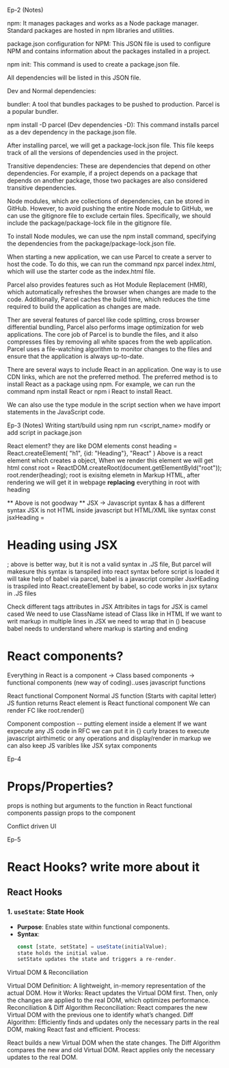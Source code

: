 Ep-2 (Notes)

npm: It manages packages and works as a Node package manager. Standard packages are hosted in npm libraries and utilities.

package.json configuration for NPM: This JSON file is used to configure NPM and contains information about the packages installed in a project.

npm init: This command is used to create a package.json file.

All dependencies will be listed in this JSON file.

Dev and Normal dependencies:

bundler: A tool that bundles packages to be pushed to production. Parcel is a popular bundler.

npm install -D parcel (Dev dependencies -D): This command installs parcel as a dev dependency in the package.json file.

After installing parcel, we will get a package-lock.json file. This file keeps track of all the versions of dependencies used in the project.

Transitive dependencies: These are dependencies that depend on other dependencies. For example, if a project depends on a package that depends on another package, those two packages are also considered transitive dependencies.

Node modules, which are collections of dependencies, can be stored in GitHub. However, to avoid pushing the entire Node module to GitHub, we can use the gitignore file to exclude certain files. Specifically, we should include the package/package-lock file in the gitignore file.

To install Node modules, we can use the npm install command, specifying the dependencies from the package/package-lock.json file.

When starting a new application, we can use Parcel to create a server to host the code. To do this, we can run the command npx parcel index.html, which will use the starter code as the index.html file.

Parcel also provides features such as Hot Module Replacement (HMR), which automatically refreshes the browser when changes are made to the code. Additionally, Parcel caches the build time, which reduces the time required to build the application as changes are made.

Ther are several features of parcel like code splitting, cross browser differential bundling, Parcel also performs image optimization for web applications. The core job of Parcel is to bundle the files, and it also compresses files by removing all white spaces from the web application. Parcel uses a file-watching algorithm to monitor changes to the files and ensure that the application is always up-to-date.

There are several ways to include React in an application. One way is to use CDN links, which are not the preferred method. The preferred method is to install React as a package using npm. For example, we can run the command npm install React or npm i React to install React.

We can also use the type module in the script section when we have import statements in the JavaScript code.

Ep-3 (Notes)
Writing start/build using npm run <script_name> modify or add script in package.json

React element? they are like DOM elements
const heading = React.createElement(
"h1",
{id: "Heading"},
"React"
)
Above is a react element which creates a object, When we render this element we will get html
const root = ReactDOM.createRoot(document.getElementById("root"));
root.render(heading);
root is exisitng elemetn in Markup HTML, after rendering we will get it in webpage **replacing** everything in root with heading

** Above is not goodway **
JSX -> Javascript syntax & has a different syntax
JSX is not HTML inside javascript but HTML/XML like syntax
const jsxHeading = <h1 id="Heading">Heading using JSX</h1>;
above is better way, but it is not a valid syntax in .JS file,
But parcel will makesure this syntax is tanspiled into react syntax before script is loaded it will take help of babel via parcel, babel is a javascript compiler
JsxHEading is traspiled into React.createElement by babel, so code works in jsx sytanx in .JS files

Check different tags attributes in JSX
Attribites in tags for JSX is camel cased
We need to use ClassName istead of Class like in HTML
If we want to writ markup in multiple lines in JSX we need to wrap that in () beacuse babel needs to understand where markup is starting and ending

# React components?

Everything in React is a component
-> Class based components
-> functional components (new way of coding)..uses javascript functions

React functional Component
Normal JS function (Starts with capital letter)
JS funtion returns React element is React functional component
We can render FC like root.render(<RFC/>)

Component compostion -- putting element inside a element
If we want expecute any JS code in RFC we can put it in {} curly braces to execute javascript airthimetic or any operations and display/render in markup we can also keep JS varibles like JSX sytax components

Ep-4

# Props/Properties?

props is nothing but arguments to the function in React functional components passign props to the component

Conflict driven UI

Ep-5

# React Hooks? write more about it

## React Hooks

### 1. `useState`: State Hook

- **Purpose**: Enables state within functional components.
- **Syntax**:
  ```javascript
  const [state, setState] = useState(initialValue);
  state holds the initial value.
  setState updates the state and triggers a re-render.
  ```

Virtual DOM & Reconciliation

Virtual DOM
Definition: A lightweight, in-memory representation of the actual DOM.
How it Works: React updates the Virtual DOM first. Then, only the changes are applied to the real DOM, which optimizes performance.
Reconciliation & Diff Algorithm
Reconciliation: React compares the new Virtual DOM with the previous one to identify what’s changed.
Diff Algorithm: Efficiently finds and updates only the necessary parts in the real DOM, making React fast and efficient.
Process:

React builds a new Virtual DOM when the state changes.
The Diff Algorithm compares the new and old Virtual DOM.
React applies only the necessary updates to the real DOM.
